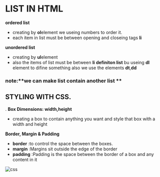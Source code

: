 # LIST IN HTML

**ordered list**
- creating by **ol**element we useing numbers to order it.
- each item in list must be between opening and closeing tags **li**


**unordered list**
- creating by **ul**element
- also the items of list must be between **li**
**definiton list**
bu useing **dl** element to difine something also we use the elements **dt**,**dd**


### note:**we can make list contain another list **

## STYLING WITH CSS.
.
**Box Dimensions:
width,height**

- creating a box to contain anything you want and style that box with a width and height

**Border, Margin
& Padding**

- **border** :to control the space between the boxes.
- **margin** :Margins sit outside the edge of the border
- **padding** :Padding is the space between the border of a box and any content in it

![css](https://cdn.educba.com/academy/wp-content/uploads/2020/02/CSS-Padding.jpg)





